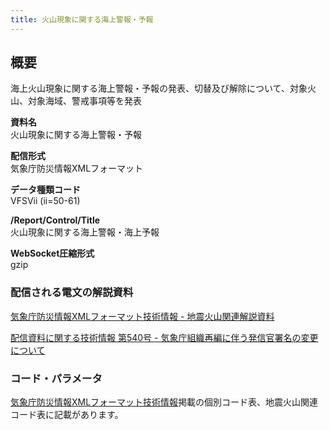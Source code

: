```yaml
---
title: 火山現象に関する海上警報・予報
---
```


## 概要
海上火山現象に関する海上警報・予報の発表、切替及び解除について、対象火山、対象海域、警戒事項等を発表

**資料名** <br/>
 火山現象に関する海上警報・予報
 
**配信形式** <br/>
 気象庁防災情報XMLフォーマット

**データ種類コード** <br/>
 VFSVii (ii=50-61)
 
**/Report/Control/Title** <br/>
 火山現象に関する海上警報・海上予報

**WebSocket圧縮形式** <br/>
 gzip

### 配信される電文の解説資料
[気象庁防災情報XMLフォーマット技術情報 - 地震火山関連解説資料](https://dmdata.jp/docs/jma/manual/0101-0185.pdf#page=161)
 
 
[配信資料に関する技術情報 第540号 - 気象庁組織再編に伴う発信官署名の変更について](https://dmdata.jp/docs/jma/technical/540.pdf) 
 
### コード・パラメータ
[気象庁防災情報XMLフォーマット技術情報](http://xml.kishou.go.jp/tec_material.html)掲載の個別コード表、地震火山関連コード表に記載があります。
